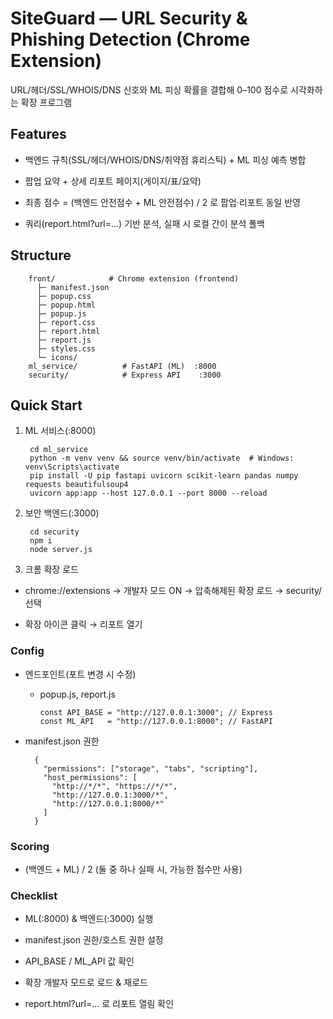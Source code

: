# SiteGuard — URL Security & Phishing Detection (Chrome Extension)
URL/헤더/SSL/WHOIS/DNS 신호와 ML 피싱 확률을 결합해 0–100 점수로 시각화하는 확장 프로그램





## Features

- 백엔드 규칙(SSL/헤더/WHOIS/DNS/취약점 휴리스틱) + ML 피싱 예측 병합

- 팝업 요약 + 상세 리포트 페이지(게이지/표/요약)

- 최종 점수 = (백엔드 안전점수 + ML 안전점수) / 2 로 팝업·리포트 동일 반영

- 쿼리(report.html?url=...) 기반 분석, 실패 시 로컬 간이 분석 폴백






## Structure
        front/            # Chrome extension (frontend)
          ├─ manifest.json
          ├─ popup.css
          ├─ popup.html
          ├─ popup.js
          ├─ report.css
          ├─ report.html
          ├─ report.js
          ├─ styles.css
          └─ icons/
        ml_service/          # FastAPI (ML)  :8000
        security/            # Express API    :3000






## Quick Start

1. ML 서비스(:8000)

        cd ml_service
        python -m venv venv && source venv/bin/activate  # Windows: venv\Scripts\activate
        pip install -U pip fastapi uvicorn scikit-learn pandas numpy requests beautifulsoup4
        uvicorn app:app --host 127.0.0.1 --port 8000 --reload


2. 보안 백엔드(:3000)

        cd security
        npm i
        node server.js


3. 크롬 확장 로드

- chrome://extensions → 개발자 모드 ON → 압축해제된 확장 로드 → security/ 선택

- 확장 아이콘 클릭 → 리포트 열기





### Config

- 엔드포인트(포트 변경 시 수정)

  - popup.js, report.js

        const API_BASE = "http://127.0.0.1:3000"; // Express
        const ML_API   = "http://127.0.0.1:8000"; // FastAPI


- manifest.json 권한

        {
          "permissions": ["storage", "tabs", "scripting"],
          "host_permissions": [
            "http://*/*", "https://*/*",
            "http://127.0.0.1:3000/*",
            "http://127.0.0.1:8000/*"
          ]
        }





### Scoring

- (백엔드 + ML) / 2 (둘 중 하나 실패 시, 가능한 점수만 사용)





### Checklist

 - ML(:8000) & 백엔드(:3000) 실행

 - manifest.json 권한/호스트 권한 설정

 - API_BASE / ML_API 값 확인

 - 확장 개발자 모드로 로드 & 재로드

 - report.html?url=... 로 리포트 열림 확인
